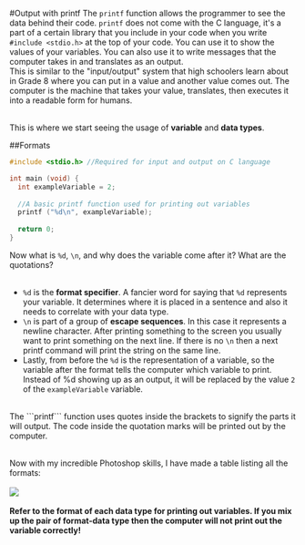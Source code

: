 #Output with printf
The ```printf``` function allows the programmer to see the data behind their code. ```printf``` does not come with the C language, it's a part of a certain library that you include in your code when you write ```#include <stdio.h>``` at the top of your code. You can use it to show the values of your variables.
You can also use it to write messages that the computer takes in and translates as an output.<br>
This is similar to the "input/output" system that high schoolers learn about in Grade 8 where you can put in a value and another value comes out.
The computer is the machine that takes your value, translates, then executes it into a readable form for humans.<br><br>

This is where we start seeing the usage of __variable__ and __data types__.

##Formats
```c
#include <stdio.h> //Required for input and output on C language

int main (void) {
  int exampleVariable = 2;
  
  //A basic printf function used for printing out variables
  printf ("%d\n", exampleVariable);
  
  return 0;
}
```
Now what is ```%d```, ```\n```, and why does the variable come after it? What are the quotations?<br><br>
* ```%d``` is the __format specifier__. A fancier word for saying that ```%d``` represents your variable. It determines where it is placed in a sentence and also it needs to correlate with your data type.
* ```\n``` is part of a group of __escape sequences__. In this case it represents a newline character. After printing something to the screen you usually want to print something on the next line. If there is no ```\n``` then a next printf command will print the string on the same line.
* Lastly, from before the ```%d``` is the representation of a variable, so the variable after the format tells the computer which variable to print. Instead of %d showing up as an output, it will be replaced by the value ```2``` of the ```exampleVariable``` variable.
<br>
The ```printf``` function uses quotes inside the brackets to signify the parts it will output. The code inside the quotation marks will be printed out by the computer.
<br><br>

Now with my incredible Photoshop skills, I have made a table listing all the formats: <br><br>
<img src = "http://i.imgur.com/vvBNBpa.jpg"><br><br>
__Refer to the format of each data type for printing out variables. If you mix up the pair of format-data type then the computer will not print out the variable correctly!__

